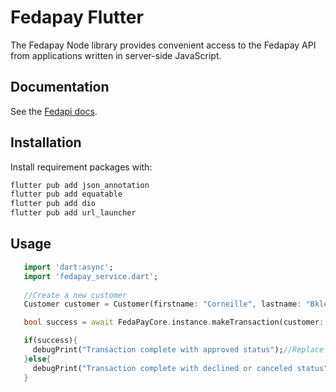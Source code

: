 # Fedapay Flutter

The Fedapay Node library provides convenient access to the Fedapay API from applications written in server-side
JavaScript.

## Documentation

See the [Fedapi docs](https://docs.fedapay.com/paiements/transactions).

## Installation

Install requirement packages with:

```bash
flutter pub add json_annotation 
flutter pub add equatable 
flutter pub add dio 
flutter pub add url_launcher 
```

## Usage

```dart
   import 'dart:async';
   import 'fedapay_service.dart';
    
   //Create a new customer
   Customer customer = Customer(firstname: "Corneille", lastname: "Bkle", email: "bankolecorneille@gmail.com", phoneNumber: PhoneNumber(number: "+22999100542"));

   bool success = await FedaPayCore.instance.makeTransaction(customer: customer);

   if(success){
     debugPrint("Transaction complete with approved status");//Replace this by your custom code
   }else{
     debugPrint("Transaction complete with declined or canceled status");//Replace this by your custom code
   }
```
